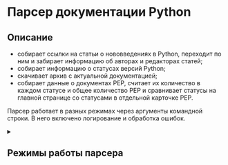 # Парсер документации Python

## Описание

- собирает ссылки на статьи о нововведениях в Python, переходит по ним и 
забирает информацию об авторах и редакторах статей;
- собирает информацию о статусах версий Python;
- скачивает архив с актуальной документацией;
- собирает данные о документах PEP, считает их количество в каждом статусе и 
общее количество PEP и сравнивает статусы на главной странице со статусами в 
отдельной карточке PEP.

Парсер работает в разных режимах через аргументы командной строки. В него 
включено логирование и обработка ошибок.

<details>
  <summary><h2> Режимы работы парсера </h2></summary>

- ### `whats-new`
    Этот парсер поможет быть в курсе важных изменений между основными 
    версиями Python. Для этого он собирает ссылки на статьи о нововведениях и 
    достает из них справочную информацию (обычно это имя автора или редактора 
    статьи, но может быть, например, ещё дата публикации и версия Python:
    ```bash
    python main.py whats-new [-ключ аргумент]
    ```

- ### `latest_versions`
    Этот парсер собирает информацию о версиях Python — номера, статусы (in 
    development, pre-release, stable и так далее) и ссылки на документацию.
    ```bash
    python main.py latest-versions [-ключ аргумент]
    ```

- ### `download`
    Этот парсер скачивает архив с документацией Python на ваш локальный диск.
    ```bash
    python main.py download [-ключ аргумент]
    ```

- ### `pep`
    Этот парсер получает данные обо всех документах PEP, сравнивает статус на 
    странице PEP со статусом в общем списке (при несоответсвии информация 
    выводится в логи), подсчитывает количество PEP в каждом статусе и общее 
    количество PEP.
    ```bash
    python main.py pep [-ключ аргумент]
    ```

</details>
